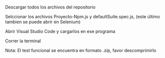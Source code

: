 Descargar todos los archivos del repositorio

Selccionar los archivos Proyecto-Npm.js y defaultSuite.spec.js, (este último tambien se puede abrir en Selenium)

Abrir Visual Studio Code y cargarlos en ese programa 

Correr la terminal

Nota: El test funcional se encuentra en formato .zip, favor descomprimirlo
